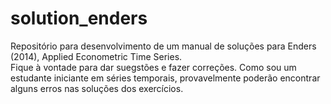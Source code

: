 # solution_enders
Repositório para desenvolvimento de um manual de soluções para Enders (2014), Applied Econometric Time Series.  
Fique à vontade para dar suegstões e fazer correções.
Como sou um estudante iniciante em séries temporais, provavelmente poderão encontrar alguns erros nas soluções dos exercícios.
